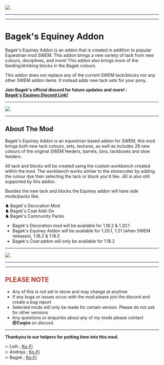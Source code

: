 ![.](https://i.imgur.com/wUM7v12.png)

***

***

# Bagek's Equiney Addon

Bagek's Equiney Addon is an addon that is created in addition to popular Equestrian mod SWEM. This addon brings a new variety of tack from new colours, disciplines, and more! This addon also brings more of the feeding/drinking blocks in the Bagek colours.

This addon does not replace any of the current SWEM tack/blocks nor any other SWEM addon items. It instead adds new tack sets for your pony.

**Join Bagek's official discord for future updates and more! :**  
**[Bagek's Equiney Discord Link!](https://discord.gg/qt5tZDknMa)**

***

![.](https://i.imgur.com/pTJzD3q.png)

***

## About The Mod

Bagek's Equiney Addon is an equestrian based addon for SWEM, this mod brings both new tack colours, sets, textures, as well as includes 28 new colours of the original SWEM feeders, barrels, bins, tackboxes and slow feeders.

All tack and blocks will be created using the custom workbench created within the mod. The workbench works similar to the stonecutter by adding the colour dye then selecting the tack or block you'd like. JEI is also still supported by this addon.

Besides the new tack and blocks the Equiney addon will have side mods/packs like;

**♞** Bagek's Decoration Mod  
**♞** Bagek's Coat Add-On  
**♞** Bagek's Community Packs

*   Bagek's Decoration mod will be available for 1.18.2 & 1.20.1
*   Bagek's Equiney Addon will be available for 1.20.1, 1.21 (when SWEM releases), 1.18.2 & 1.16.5
*   Bagek's Coat addon will only be available for 1.18.2

***

![.](https://i.imgur.com/jpO5AtP.png)

***

***

## **<span style="color:#ba372a">PLEASE NOTE</span>**

*   Any of this is not set in stone and may change at anytime
*   If any bugs or issues occur with the mod please join the discord and create a bug report
*   Selected mods will only be made for certain version. Please do not ask for other versions
*   Any questions or enquiries about any of my mods please contact **@Coqire** on discord.

***

**Thankyou to our helpers for putting time into this mod.**  

⌲ Leih ; [Ko-Fi](https://ko-fi.com/ieospixelponies)  
⌲ Andreja ; [Ko-Fi](https://ko-fi.com/andreslivery)  
⌲ Bagek ; [Ko-Fi](https://ko-fi.com/coqire)